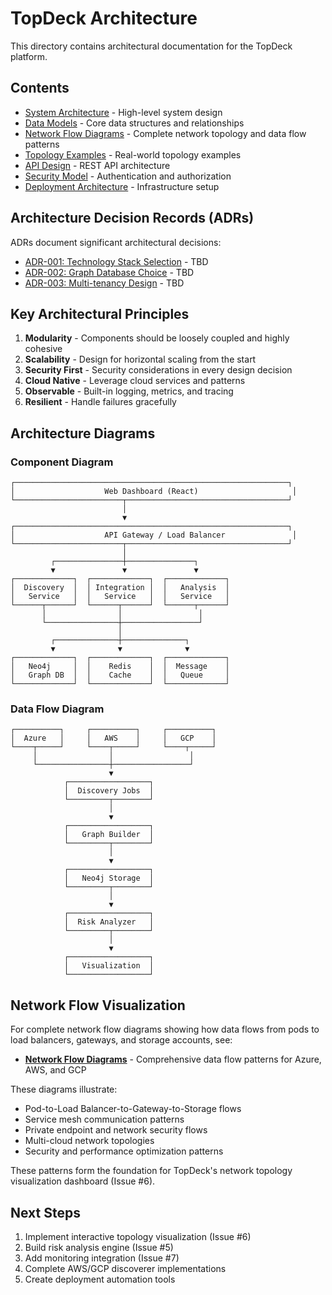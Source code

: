 # TopDeck Architecture

This directory contains architectural documentation for the TopDeck platform.

## Contents

- [System Architecture](system-architecture.md) - High-level system design
- [Data Models](data-models.md) - Core data structures and relationships
- [Network Flow Diagrams](network-flow-diagrams.md) - Complete network topology and data flow patterns
- [Topology Examples](topology-examples.md) - Real-world topology examples
- [API Design](api-design.md) - REST API architecture
- [Security Model](security-model.md) - Authentication and authorization
- [Deployment Architecture](deployment-architecture.md) - Infrastructure setup

## Architecture Decision Records (ADRs)

ADRs document significant architectural decisions:

- [ADR-001: Technology Stack Selection](adr/001-technology-stack.md) - TBD
- [ADR-002: Graph Database Choice](adr/002-graph-database.md) - TBD
- [ADR-003: Multi-tenancy Design](adr/003-multi-tenancy.md) - TBD

## Key Architectural Principles

1. **Modularity** - Components should be loosely coupled and highly cohesive
2. **Scalability** - Design for horizontal scaling from the start
3. **Security First** - Security considerations in every design decision
4. **Cloud Native** - Leverage cloud services and patterns
5. **Observable** - Built-in logging, metrics, and tracing
6. **Resilient** - Handle failures gracefully

## Architecture Diagrams

### Component Diagram

```
┌─────────────────────────────────────────────────────────────┐
│                    Web Dashboard (React)                     │
└────────────────────────┬────────────────────────────────────┘
                         │
                         ▼
┌─────────────────────────────────────────────────────────────┐
│                    API Gateway / Load Balancer               │
└────────────────────────┬────────────────────────────────────┘
                         │
         ┌───────────────┼───────────────┐
         ▼               ▼               ▼
┌─────────────┐  ┌─────────────┐  ┌─────────────┐
│  Discovery  │  │ Integration │  │   Analysis  │
│   Service   │  │   Service   │  │   Service   │
└──────┬──────┘  └──────┬──────┘  └──────┬──────┘
       │                │                 │
       └────────────────┼─────────────────┘
                        │
         ┌──────────────┼──────────────┐
         ▼              ▼              ▼
┌─────────────┐  ┌─────────────┐  ┌─────────────┐
│   Neo4j     │  │    Redis    │  │  Message    │
│   Graph DB  │  │    Cache    │  │   Queue     │
└─────────────┘  └─────────────┘  └─────────────┘
```

### Data Flow Diagram

```
┌──────────┐     ┌──────────┐     ┌──────────┐
│  Azure   │     │   AWS    │     │   GCP    │
└────┬─────┘     └────┬─────┘     └────┬─────┘
     │                │                 │
     └────────────────┼─────────────────┘
                      ▼
            ┌──────────────────┐
            │  Discovery Jobs  │
            └─────────┬────────┘
                      │
                      ▼
            ┌──────────────────┐
            │   Graph Builder  │
            └─────────┬────────┘
                      │
                      ▼
            ┌──────────────────┐
            │   Neo4j Storage  │
            └─────────┬────────┘
                      │
                      ▼
            ┌──────────────────┐
            │  Risk Analyzer   │
            └─────────┬────────┘
                      │
                      ▼
            ┌──────────────────┐
            │   Visualization  │
            └──────────────────┘
```

## Network Flow Visualization

For complete network flow diagrams showing how data flows from pods to load balancers, gateways, and storage accounts, see:
- **[Network Flow Diagrams](network-flow-diagrams.md)** - Comprehensive data flow patterns for Azure, AWS, and GCP

These diagrams illustrate:
- Pod-to-Load Balancer-to-Gateway-to-Storage flows
- Service mesh communication patterns
- Private endpoint and network security flows
- Multi-cloud network topologies
- Security and performance optimization patterns

These patterns form the foundation for TopDeck's network topology visualization dashboard (Issue #6).

## Next Steps

1. Implement interactive topology visualization (Issue #6)
2. Build risk analysis engine (Issue #5)
3. Add monitoring integration (Issue #7)
4. Complete AWS/GCP discoverer implementations
5. Create deployment automation tools

